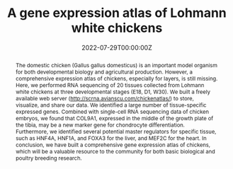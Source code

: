 ---
abstract: The domestic chicken (Gallus gallus domesticus) is an important model organism for both developmental biology and agricultural production. However, a comprehensive expression atlas of chickens, especially for layers, is still missing. Here, we performed RNA sequencing of 20 tissues collected from Lohmann white chickens at three developmental stages (E18, D1, W30). We built a freely available web server (http://scrna.avianscu.com/chickenatlas/) to store, visualize, and share our data. We identified a large number of tissue-specific expressed genes. Combined with single-cell RNA sequencing data of chicken embryos, we found that COL9A1, expressed in the middle of the growth plate of the tibia, may be a new marker gene for chondrocyte differentiation. Furthermore, we identified several potential master regulators for specific tissue, such as HNF4A, HNF1A, and FOXA3 for the liver, and MEF2C for the heart. In conclusion, we have built a comprehensive gene expression atlas of chickens, which will be a valuable resource to the community for both basic biological and poultry breeding research.
authors:
- Jiannan Zhang
- Xinglong Wang
- Can Lv
- Yiping Wan
- Xiao Zhang
- Juan Li
- Yajun Wang
author_notes:
# - "Equal contribution"
# - "Equal contribution"
date: "2022-07-29T00:00:00Z"
doi: "10.1101/2022.07.28.501912"
featured: true
image:
  caption: ''
  focal_point: ""
  preview_only: false
projects: []
publication: "bioRxiv"
publication_short: "bioRxiv"
publication_types:
- "3"
publishDate: "2022-07-29T00:00:00Z"
#slides: example
summary: We constructed a comprehensive gene expression atlas for Lohmann white chickens across 20 tissues and 3 developmental stages, providing a valuable, freely available resource and web server for the poultry genetics and functional genomics community.
#tags:
title: "A gene expression atlas of Lohmann white chickens"
#url_code: ""
#url_dataset: ""
url_pdf: 
#url_poster: ""
url_project: "http://scrna.avianscu.com/chickenatlas/"
#url_slides: ""
#url_source: ""
#url_video: ""
---